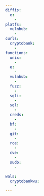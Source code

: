 ```yaml
---
diffis:
  e:
    -
platfs:
  vulnhub:
    -
curls:
  cryptobank:
    -
functions:
  unix:
    -
  e:
    -
  vulnhub:
    -
  fuzz:
    -
  sqli:
    -
  sql:
    -
  creds:
    -
  bf:
    -
  git:
    -
  rce:
    -
  cve:
    -
  sudo:
    -

wals:
  cryptobankwu:
    -
---
```

